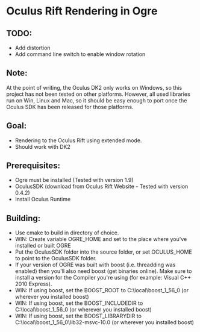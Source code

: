 Oculus Rift Rendering in Ogre
=============================

TODO:
-------------

- Add distortion
- Add command line switch to enable window rotation

Note:
-------------

At the point of writing, the Oculus DK2 only works on Windows, so this project has not been tested
on other platforms. However, all used libraries run on Win, Linux and Mac, so it should be easy enough to
port once the Oculus SDK has been released for those platforms.

Goal:
-------------

- Rendering to the Oculus Rift using extended mode.
- Should work with DK2

Prerequisites:
-------------

- Ogre must be installed (Tested with version 1.9)
- OculusSDK (download from Oculus Rift Website - Tested with version 0.4.2)
- Install Oculus Runtime

Building:
-------------

- Use cmake to build in directory of choice.
- WIN: Create variable OGRE_HOME and set to the place where you've installed or built OGRE
- Put the OculusSDK folder into the source folder, or set OCULUS_HOME to point to the OculusSDK folder.
- If your version of OGRE was built with boost (i.e. threadding was enabled) then you'll also need boost (get binaries online). Make sure to install a version for the Compiler you're using (for example: Visual C++ 2010 Express).
- WIN: If using boost, set the BOOST_ROOT to C:\local\boost_1_56_0 (or wherever you installed boost)
- WIN: If using boost, set the BOOST_INCLUDEDIR to C:\local\boost_1_56_0 (or wherever you installed boost)
- WIN: If using boost, set the BOOST_LIBRARYDIR to C:\local\boost_1_56_0\lib32-msvc-10.0 (or wherever you installed boost)
